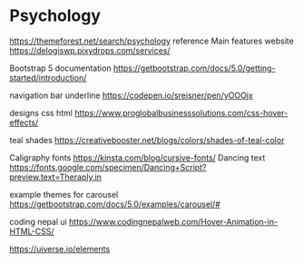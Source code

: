 # Psychology

https://themeforest.net/search/psychology
reference Main features website
https://delogiswp.pixydrops.com/services/

Bootstrap 5 documentation
https://getbootstrap.com/docs/5.0/getting-started/introduction/

navigation bar underline
https://codepen.io/sreisner/pen/yOOOjx

designs css html
https://www.proglobalbusinesssolutions.com/css-hover-effects/

teal shades
https://creativebooster.net/blogs/colors/shades-of-teal-color


Caligraphy fonts
https://kinsta.com/blog/cursive-fonts/
Dancing text 
https://fonts.google.com/specimen/Dancing+Script?preview.text=Theraply.in

example themes for carousel
https://getbootstrap.com/docs/5.0/examples/carousel/#

coding nepal ui
https://www.codingnepalweb.com/Hover-Animation-in-HTML-CSS/



https://uiverse.io/elements